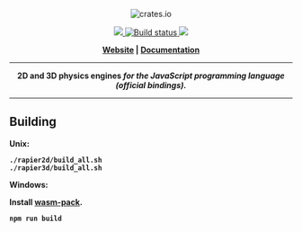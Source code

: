 <p align="center">
  <img src="https://www.rapier.rs/img/rapier_logo_color_textpath_dark.svg" alt="crates.io">
</p>
<p align="center">
    <a href="https://discord.gg/vt9DJSW">
        <img src="https://img.shields.io/discord/507548572338880513.svg?logo=discord&colorB=7289DA">
    </a>
    <a href="https://travis-ci.org/dimforge/rapier">
        <img src="https://travis-ci.org/dimforge/rapier.svg?branch=master" alt="Build status">
    </a>
    <a href="https://opensource.org/licenses/Apache-2.0">
        <img src="https://img.shields.io/badge/License-Apache%202.0-blue.svg">
    </a>
</p>
<p align = "center">
    <strong>
        <a href="https://rapier.rs">Website</a> | <a href="https://rapier.rs/docs/">Documentation</a>
</p>

---

<p align = "center">
<b>2D and 3D physics engines</b>
<i>for the JavaScript programming language (official bindings).</i>
</p>

---

## Building

Unix:

```shell
./rapier2d/build_all.sh
./rapier3d/build_all.sh
```

Windows:

Install [wasm-pack](https://rustwasm.github.io/wasm-pack/installer/).

```shell
npm run build
```
